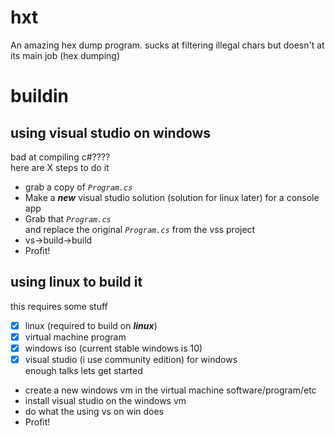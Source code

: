 # hxt
An amazing hex dump program. sucks at filtering illegal chars but doesn't at its main job (hex dumping)
# buildin
## using visual studio on windows
bad at compiling c#????<br>
here are X steps to do it<br>
- grab a copy of _`Program.cs`_<br>
- Make a ***new*** visual studio solution (solution for linux later) for a console app<br>
- Grab that _`Program.cs`_<br> and replace the original _`Program.cs`_ from the vss project<br>
- vs->build->build
- Profit!
## using linux to build it
this requires some stuff<br>
- [x] linux (required to build on ***linux***)
- [x] virtual machine program
- [x] windows iso (current stable windows is 10)
- [x] visual studio (i use community edition) for windows<br>
enough talks lets get started<br>
- create a new windows vm in the virtual machine software/program/etc
- install visual studio on the windows vm
- do what the using vs on win does
- Profit!
